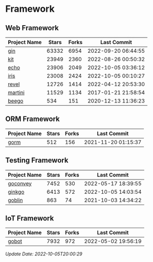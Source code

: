 # Framework

## Web Framework
| Project Name | Stars | Forks | Last Commit |
| ------------ | ----- | ----- | ----------- |
| [gin](https://github.com/gin-gonic/gin) | 63332 | 6954 | 2022-09-20 06:44:55 |
| [kit](https://github.com/go-kit/kit) | 23949 | 2360 | 2022-08-26 00:50:32 |
| [echo](https://github.com/labstack/echo) | 23906 | 2049 | 2022-10-05 03:36:12 |
| [iris](https://github.com/kataras/iris) | 23008 | 2424 | 2022-10-05 00:10:27 |
| [revel](https://github.com/revel/revel) | 12726 | 1414 | 2022-04-12 20:53:30 |
| [martini](https://github.com/go-martini/martini) | 11529 | 1134 | 2017-01-21 21:58:54 |
| [beego](https://github.com/astaxie/beego) | 534 | 151 | 2020-12-13 11:36:23 |

## ORM Framework
| Project Name | Stars | Forks | Last Commit |
| ------------ | ----- | ----- | ----------- |
| [gorm](https://github.com/jinzhu/gorm) | 512 | 156 | 2021-11-20 01:15:37 |

## Testing Framework
| Project Name | Stars | Forks | Last Commit |
| ------------ | ----- | ----- | ----------- |
| [goconvey](https://github.com/smartystreets/goconvey) | 7452 | 530 | 2022-05-17 18:39:55 |
| [ginkgo](https://github.com/onsi/ginkgo) | 6413 | 572 | 2022-10-05 14:03:54 |
| [goblin](https://github.com/franela/goblin) | 863 | 74 | 2021-10-03 14:34:22 |

## IoT Framework
| Project Name | Stars | Forks | Last Commit |
| ------------ | ----- | ----- | ----------- |
| [gobot](https://github.com/hybridgroup/gobot) | 7932 | 972 | 2022-05-02 19:56:19 |

*Update Date: 2022-10-05T20:00:29*